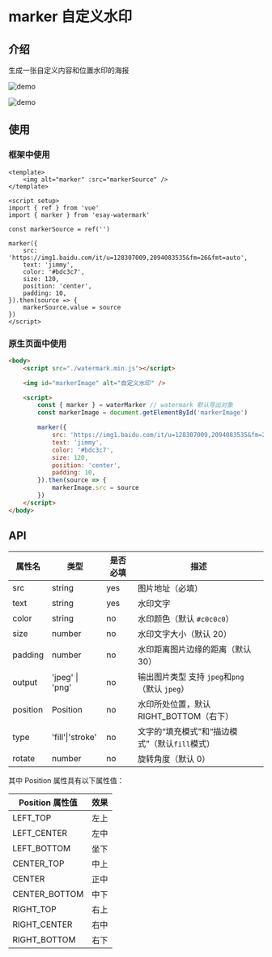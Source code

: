 # marker 自定义水印

## 介绍

生成一张自定义内容和位置水印的海报

![demo](http://jimmyxx.oss-cn-beijing.aliyuncs.com/demo.png)

![demo](http://jimmyxx.oss-cn-beijing.aliyuncs.com/demo2.png)

## 使用

### 框架中使用

```vue
<template>
	<img alt="marker" :src="markerSource" />
</template>

<script setup>
import { ref } from 'vue'
import { marker } from 'esay-watermark'

const markerSource = ref('')

marker({
	src: 'https://img1.baidu.com/it/u=128307009,2094083535&fm=26&fmt=auto',
	text: 'jimmy',
	color: '#bdc3c7',
	size: 120,
	position: 'center',
	padding: 10,
}).then(source => {
	markerSource.value = source
})
</script>
```

### 原生页面中使用

```html
<body>
	<script src="./watermark.min.js"></script>

	<img id="markerImage" alt="自定义水印" />

	<script>
		const { marker } = waterMarker // watermark 默认导出对象
		const markerImage = document.getElementById('markerImage')

		marker({
			src: 'https://img1.baidu.com/it/u=128307009,2094083535&fm=26&fmt=auto',
			text: 'jimmy',
			color: '#bdc3c7',
			size: 120,
			position: 'center',
			padding: 10,
		}).then(source => {
			markerImage.src = source
		})
	</script>
</body>
```

## API

| 属性名   | 类型             | 是否必填 | 描述                                            |
| -------- | ---------------- | -------- | ----------------------------------------------- |
| src      | string           | yes      | 图片地址（必填）                                |
| text     | string           | yes      | 水印文字                                        |
| color    | string           | no       | 水印颜色（默认 `#c0c0c0`）                      |
| size     | number           | no       | 水印文字大小（默认 20）                         |
| padding  | number           | no       | 水印距离图片边缘的距离（默认 30）               |
| output   | 'jpeg' \| 'png'  | no       | 输出图片类型 支持 `jpeg`和`png` （默认 `jpeg`） |
| position | Position         | no       | 水印所处位置，默认 RIGHT_BOTTOM（右下）         |
| type     | 'fill'\|'stroke' | no       | 文字的“填充模式”和“描边模式”（默认`fill`模式）  |
| rotate   | number           | no       | 旋转角度（默认 0）                              |

其中 Position 属性具有以下属性值：

| Position 属性值 | 效果 |
| --------------- | ---- |
| LEFT_TOP        | 左上 |
| LEFT_CENTER     | 左中 |
| LEFT_BOTTOM     | 坐下 |
| CENTER_TOP      | 中上 |
| CENTER          | 正中 |
| CENTER_BOTTOM   | 中下 |
| RIGHT_TOP       | 右上 |
| RIGHT_CENTER    | 右中 |
| RIGHT_BOTTOM    | 右下 |
